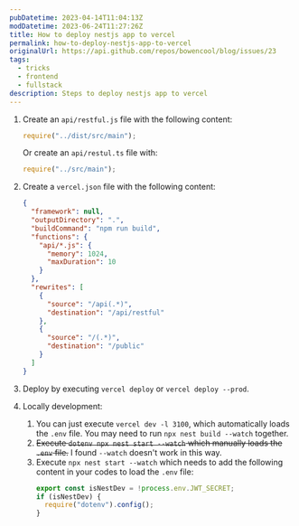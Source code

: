 ```yaml
---
pubDatetime: 2023-04-14T11:04:13Z
modDatetime: 2023-06-24T11:27:26Z
title: How to deploy nestjs app to vercel
permalink: how-to-deploy-nestjs-app-to-vercel
originalUrl: https://api.github.com/repos/bowencool/blog/issues/23
tags:
  - tricks
  - frontend
  - fullstack
description: Steps to deploy nestjs app to vercel
---
```


1. Create an `api/restful.js` file with the following content:

   ```js
   require("../dist/src/main");
   ```

   Or create an `api/restul.ts` file with:

   ```ts
   require("../src/main");
   ```

2. Create a `vercel.json` file with the following content:

   ```json
   {
     "framework": null,
     "outputDirectory": ".",
     "buildCommand": "npm run build",
     "functions": {
       "api/*.js": {
         "memory": 1024,
         "maxDuration": 10
       }
     },
     "rewrites": [
       {
         "source": "/api(.*)",
         "destination": "/api/restful"
       },
       {
         "source": "/(.*)",
         "destination": "/public"
       }
     ]
   }
   ```

3. Deploy by executing `vercel deploy` or `vercel deploy --prod`.

4. Locally development:

   1. You can just execute `vercel dev -l 3100`, which automatically loads the `.env` file. You may need to run `npx nest build --watch` together.
   2. ~~Execute `dotenv npx nest start --watch` which manually loads the `.env` file.~~ I found `--watch` doesn't work in this way.
   3. Execute `npx nest start --watch` which needs to add the following content in your codes to load the `.env` file:
      ```ts
      export const isNestDev = !process.env.JWT_SECRET;
      if (isNestDev) {
        require("dotenv").config();
      }
      ```
